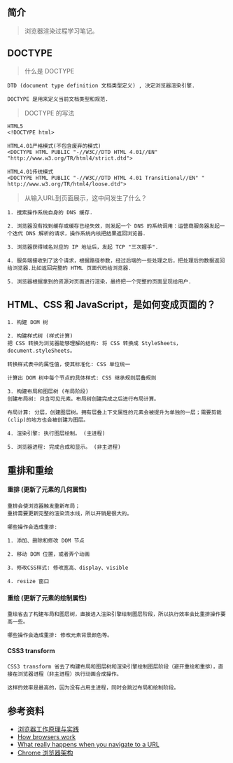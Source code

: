 ## 简介

> 浏览器渲染过程学习笔记。

## DOCTYPE

> 什么是 DOCTYPE

```text
DTD (document type definition 文档类型定义) , 决定浏览器渲染引擎.

DOCTYPE 是用来定义当前文档类型和规范.
```

> DOCTYPE 的写法

```text
HTML5
<!DOCTYPE html>

HTML4.01严格模式(不包含废弃的模式)
<DOCTYPE HTML PUBLIC "-//W3C//DTD HTML 4.01//EN" "http://www.w3.org/TR/html4/strict.dtd">

HTML4.01传统模式
<DOCTYPE HTML PUBLIC "-//W3C//DTD HTML 4.01 Transitional//EN" " http://www.w3.org/TR/html4/loose.dtd">
```

> 从输入URL到页面展示，这中间发生了什么？

```text
1. 搜索操作系统自身的 DNS 缓存.

2. 浏览器没有找到缓存或缓存已经失效，则发起一个 DNS 的系统调用：运营商服务器发起一个迭代 DNS 解析的请求，操作系统内核把结果返回浏览器.

3. 浏览器获得域名对应的 IP 地址后，发起 TCP "三次握手".

4. 服务端接收到了这个请求，根据路径参数，经过后端的一些处理之后，把处理后的数据返回给浏览器.比如返回完整的 HTML 页面代码给浏览器.

5. 浏览器根据拿到的资源对页面进行渲染，最终把一个完整的页面呈现给用户.
```

## HTML、CSS 和 JavaScript，是如何变成页面的？

```text
1. 构建 DOM 树

2. 构建样式树 (样式计算)
把 CSS 转换为浏览器能够理解的结构: 将 CSS 转换成 StyleSheets，document.styleSheets。

转换样式表中的属性值，使其标准化: CSS 单位统一

计算出 DOM 树中每个节点的具体样式: CSS 继承规则层叠规则

3. 构建布局和图层树 (布局阶段)
创建布局树: 只含可见元素。布局树创建完成之后进行布局计算。

布局计算: 分层，创建图层树。拥有层叠上下文属性的元素会被提升为单独的一层；需要剪裁(clip)的地方也会被创建为图层。

4. 渲染引擎: 执行图层绘制。 (主进程)

5. 浏览器进程: 完成合成和显示。 (非主进程)
```

## 重排和重绘

#### 重排 (更新了元素的几何属性)

```
重排会使浏览器触发重新布局；
重排需要更新完整的渲染流水线，所以开销是很大的。

哪些操作会造成重排: 

1. 添加、删除和修改 DOM 节点

2. 移动 DOM 位置，或者弄个动画

3. 修改CSS样式: 修改宽高、display、visible

4. resize 窗口
```

#### 重绘 (更新了元素的绘制属性)

```
重绘省去了构建布局和图层树，直接进入渲染引擎绘制图层阶段，所以执行效率会比重排操作要高一些。

哪些操作会造成重排: 修改元素背景颜色等。
```

#### CSS3 transform

```
CSS3 transform 省去了构建布局和图层树和渲染引擎绘制图层阶段（避开重绘和重排），直接在浏览器进程（非主进程）执行动画合成操作。

这样的效率是最高的，因为没有占用主进程，同时会跳过布局和绘制阶段。
```

## 参考资料

- [浏览器工作原理与实践](https://time.geekbang.org/column/intro/100033601)
- [How browsers work](https://web.dev/howbrowserswork/)
- [What really happens when you navigate to a URL](http://igoro.com/archive/what-really-happens-when-you-navigate-to-a-url/)
- [Chrome 浏览器架构](https://xie.infoq.cn/article/5d36d123bfd1c56688e125ad3)
